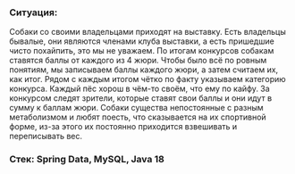 ### Ситуация:
Собаки со своими владельцами приходят на выставку.
Есть владельцы бывалые, они являются членами клуба выставки, а есть пришедшие чисто похайпить, это мы не уважаем.
По итогам конкурсов собакам ставятся баллы от каждого из 4 жюри. Чтобы было всё по ровным понятиям, мы записываем баллы каждого жюри, а затем считаем их, как итог. Рядом с каждым итогом чётко по факту указываем категорию конкурса. Каждый пёс хорош в чём-то своём, что ему по кайфу. За конкурсом следят зрители, которые ставят свои баллы и они идут в сумму к баллам жюри.
Собаки существа непостоянные с разным метаболизмом и любят поесть, что сказывается на их спортивной форме, из-за этого их постоянно приходится взвешивать и переписывать вес.

### Стек: Spring Data, MySQL, Java 18
